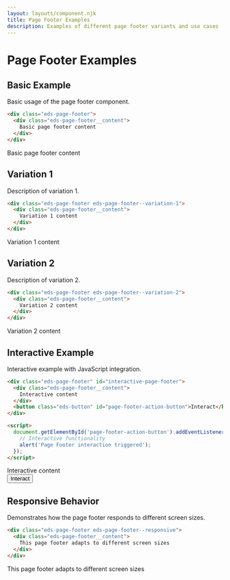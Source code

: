 ```yaml
---
layout: layouts/component.njk
title: Page Footer Examples
description: Examples of different page footer variants and use cases
---
```


# Page Footer Examples

## Basic Example

Basic usage of the page footer component.

```html
<div class="eds-page-footer">
  <div class="eds-page-footer__content">
    Basic page footer content
  </div>
</div>
```

<div class="example-preview">
  <div class="eds-page-footer">
    <div class="eds-page-footer__content">
      Basic page footer content
    </div>
  </div>
</div>

## Variation 1

Description of variation 1.

```html
<div class="eds-page-footer eds-page-footer--variation-1">
  <div class="eds-page-footer__content">
    Variation 1 content
  </div>
</div>
```

<div class="example-preview">
  <div class="eds-page-footer eds-page-footer--variation-1">
    <div class="eds-page-footer__content">
      Variation 1 content
    </div>
  </div>
</div>

## Variation 2

Description of variation 2.

```html
<div class="eds-page-footer eds-page-footer--variation-2">
  <div class="eds-page-footer__content">
    Variation 2 content
  </div>
</div>
```

<div class="example-preview">
  <div class="eds-page-footer eds-page-footer--variation-2">
    <div class="eds-page-footer__content">
      Variation 2 content
    </div>
  </div>
</div>

## Interactive Example

Interactive example with JavaScript integration.

```html
<div class="eds-page-footer" id="interactive-page-footer">
  <div class="eds-page-footer__content">
    Interactive content
  </div>
  <button class="eds-button" id="page-footer-action-button">Interact</button>
</div>

<script>
  document.getElementById('page-footer-action-button').addEventListener('click', function() {
    // Interactive functionality
    alert('Page Footer interaction triggered');
  });
</script>
```

<div class="example-preview">
  <div class="eds-page-footer" id="interactive-page-footer">
    <div class="eds-page-footer__content">
      Interactive content
    </div>
    <button class="eds-button" id="page-footer-action-button">Interact</button>
  </div>
</div>

## Responsive Behavior

Demonstrates how the page footer responds to different screen sizes.

```html
<div class="eds-page-footer eds-page-footer--responsive">
  <div class="eds-page-footer__content">
    This page footer adapts to different screen sizes
  </div>
</div>
```

<div class="example-preview">
  <div class="eds-page-footer eds-page-footer--responsive">
    <div class="eds-page-footer__content">
      This page footer adapts to different screen sizes
    </div>
  </div>
</div>
